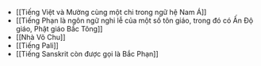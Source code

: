 - [[Tiếng Việt và Mường cùng một chi trong ngữ hệ Nam Á]]
- [[Tiếng Phạn là ngôn ngữ nghi lễ của một số tôn giáo, trong đó có Ấn Độ giáo, Phật giáo Bắc Tông]]
- [[Nhà Võ Chu]]
- [[Tiếng Pali]]
- [[Tiếng Sanskrit còn được gọi là Bắc Phạn]]
